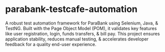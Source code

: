 # parabank-testcafe-automation
A robust test automation framework for ParaBank using Selenium, Java, &amp; TestNG. Built with the Page Object Model (POM), it validates key features like user registration, login, funds transfers, &amp; bill pay. This project ensures application stability, reduces manual testing, &amp; accelerates developer feedback for a quality end-user experience.
